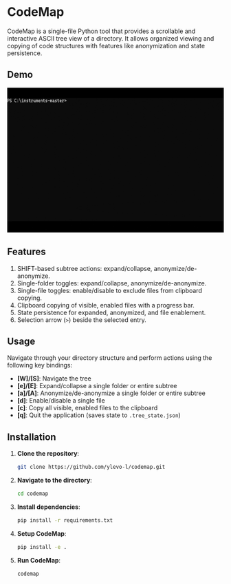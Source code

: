 # CodeMap

CodeMap is a single-file Python tool that provides a scrollable and interactive ASCII tree view of a directory. It allows organized viewing and copying of code structures with features like anonymization and state persistence.

## Demo

![CodeMap Demo](assets/codemap_demo.gif)

## Features

1. SHIFT-based subtree actions: expand/collapse, anonymize/de-anonymize.
2. Single-folder toggles: expand/collapse, anonymize/de-anonymize.
3. Single-file toggles: enable/disable to exclude files from clipboard copying.
4. Clipboard copying of visible, enabled files with a progress bar.
5. State persistence for expanded, anonymized, and file enablement.
6. Selection arrow (`>`) beside the selected entry.

## Usage

Navigate through your directory structure and perform actions using the following key bindings:

- **[W]/[S]**: Navigate the tree
- **[e]/[E]**: Expand/collapse a single folder or entire subtree
- **[a]/[A]**: Anonymize/de-anonymize a single folder or entire subtree
- **[d]**: Enable/disable a single file
- **[c]**: Copy all visible, enabled files to the clipboard
- **[q]**: Quit the application (saves state to `.tree_state.json`)

## Installation

1. **Clone the repository**:

    ```bash
    git clone https://github.com/ylevo-l/codemap.git
    ```

2. **Navigate to the directory**:

    ```bash
    cd codemap
    ```

3. **Install dependencies**:

    ```bash
    pip install -r requirements.txt
    ```
    
4. **Setup CodeMap**:

    ```bash
    pip install -e .
    ```
    
4. **Run CodeMap**:

    ```bash
    codemap
    ```
    
